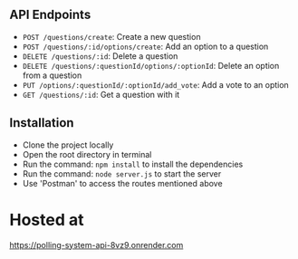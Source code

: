 ## API Endpoints

- `POST /questions/create`: Create a new question
- `POST /questions/:id/options/create`: Add an option to a question
- `DELETE /questions/:id`: Delete a question
- `DELETE /questions/:questionId/options/:optionId`: Delete an option from a question
- `PUT /options/:questionId/:optionId/add_vote`: Add a vote to an option
- `GET /questions/:id`: Get a question with it

## Installation
- Clone the project locally
- Open the root directory in terminal
- Run the command: `npm install` to install the dependencies
- Run the command: `node server.js` to start the server
- Use 'Postman' to access the routes mentioned above

# Hosted at 
https://polling-system-api-8vz9.onrender.com

